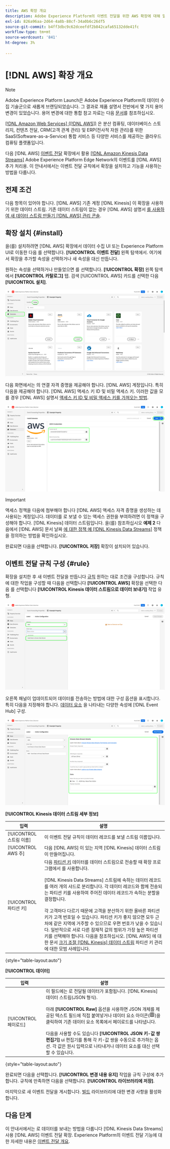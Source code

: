 ```yaml
---
title: AWS 확장 개요
description: Adobe Experience Platform의 이벤트 전달을 위한 AWS 확장에 대해 알아봅니다.
exl-id: 826a96aa-2d64-4a8b-88cf-34a0b6c26df5
source-git-commit: b4ff3dbc9c62dceefdf2b842cafa65132dde41fc
workflow-type: tm+mt
source-wordcount: '841'
ht-degree: 3%

---
```


# [!DNL AWS] 확장 개요

>[!NOTE]
>
>Adobe Experience Platform Launch은 Adobe Experience Platform의 데이터 수집 기술군으로 새롭게 브랜딩되었습니다. 그 결과로 제품 설명서 전반에서 몇 가지 용어 변경이 있었습니다. 용어 변경에 대한 통합 참고 자료는 다음 [문서](../../../term-updates.md)를 참조하십시오.

[[!DNL Amazon Web Services] ([!DNL AWS])](https://aws.amazon.com/) 은 분산 컴퓨팅, 데이터베이스 스토리지, 컨텐츠 전달, CRM(고객 관계 관리) 및 ERP(전사적 자원 관리)를 위한 SaaS(Software-as-a-Service) 통합 서비스 등 다양한 서비스를 제공하는 클라우드 컴퓨팅 플랫폼입니다.

다음 [!DNL AWS] [이벤트 전달](../../../ui/event-forwarding/overview.md) 확장에서 활용 [[!DNL Amazon Kinesis Data Streams]](https://docs.aws.amazon.com/streams/latest/dev/introduction.html) Adobe Experience Platform Edge Network의 이벤트를 [!DNL AWS] 추가 처리용. 이 안내서에서는 이벤트 전달 규칙에서 확장을 설치하고 기능을 사용하는 방법을 다룹니다.

## 전제 조건

다음 항목이 있어야 합니다. [!DNL AWS] 기존 계정 [!DNL Kinesis] 이 확장을 사용하기 위한 데이터 스트림. 기존 데이터 스트림이 없는 경우 [!DNL AWS] 설명서 [를 사용하여 새 데이터 스트림 만들기 [!DNL AWS] 관리 콘솔](https://docs.aws.amazon.com/streams/latest/dev/how-do-i-create-a-stream.html).

## 확장 설치 {#install}

을(를) 설치하려면 [!DNL AWS] 확장에서 데이터 수집 UI 또는 Experience Platform UI로 이동한 다음 를 선택합니다. **[!UICONTROL 이벤트 전달]** 왼쪽 탐색에서. 여기에서 확장을 추가할 속성을 선택하거나 새 속성을 대신 만듭니다.

원하는 속성을 선택하거나 만들었으면 를 선택합니다. **[!UICONTROL 확장]** 왼쪽 탐색에서 **[!UICONTROL 카탈로그]** 탭. 검색 [!UICONTROL AWS] 카드를 선택한 다음 **[!UICONTROL 설치]**.

![다음 [!UICONTROL 설치] 다음에 대해 선택 중인 버튼 [!UICONTROL AWS] 데이터 수집 UI의 확장.](../../../images/extensions/server/aws/install.png)

다음 화면에서는 의 연결 자격 증명을 제공해야 합니다. [!DNL AWS] 계정입니다. 특히 다음을 제공해야 합니다. [!DNL AWS] 액세스 키 ID 및 비밀 액세스 키. 이러한 값을 모를 경우 [!DNL AWS] 설명서 [액세스 키 ID 및 비밀 액세스 키를 가져오는 방법](https://docs.aws.amazon.com/powershell/latest/userguide/pstools-appendix-sign-up.html).

![확장 구성 보기에 추가된 액세스 키 ID 및 비밀 액세스 키입니다.](../../../images/extensions/server/aws/credentials.png)

>[!IMPORTANT]
>
>액세스 정책을 다음에 첨부해야 합니다 [!DNL AWS] 액세스 자격 증명을 생성하는 데 사용되는 계정입니다. 데이터를 로 보낼 수 있는 액세스 권한을 부여하려면 이 정책을 구성해야 합니다. [!DNL Kinesis] 데이터 스트림입니다. 을(를) 참조하십시오 **예제 2** 다음에서 [!DNL AWS] 문서 날짜 [에 대한 정책 예 [!DNL Kinesis Data Streams]](https://docs.aws.amazon.com/streams/latest/dev/controlling-access.html#kinesis-using-iam-examples) 정책을 정의하는 방법을 확인하십시오.

완료되면 다음을 선택합니다. **[!UICONTROL 저장]** 확장이 설치되어 있습니다.

## 이벤트 전달 규칙 구성 {#rule}

확장을 설치한 후 새 이벤트 전달을 만듭니다 [규칙](../../../ui/managing-resources/rules.md) 원하는 대로 조건을 구성합니다. 규칙에 대한 작업을 구성할 때 다음을 선택합니다 **[!UICONTROL AWS]** 확장을 선택한 다음 를 선택합니다 **[!UICONTROL Kinesis 데이터 스트림으로 데이터 보내기]** 작업 유형.

![다음 [!UICONTROL Kinesis 데이터 스트림으로 데이터 보내기] 데이터 수집 UI에서 규칙에 대해 선택 중인 작업 유형.](../../../images/extensions/server/aws/select-action-type.png)

오른쪽 패널이 업데이트되어 데이터를 전송하는 방법에 대한 구성 옵션을 표시합니다. 특히 다음을 지정해야 합니다. [데이터 요소](../../../ui/managing-resources/data-elements.md) 을 나타내는 다양한 속성에 [!DNL Event Hub] 구성.

![에 대한 구성 옵션 [!UICONTROL Kinesis 데이터 스트림으로 데이터 보내기] ui에 표시되는 작업 유형입니다.](../../../images/extensions/server/aws/data-stream-details.png)

**[!UICONTROL Kinesis 데이터 스트림 세부 정보]**

| 입력 | 설명 |
| --- | --- |
| [!UICONTROL 스트림 이름] | 이 이벤트 전달 규칙이 데이터 레코드를 보낼 스트림 이름입니다. |
| [!UICONTROL AWS 주] | 다음 [!DNL AWS] 이 있는 지역 [!DNL Kinesis] 데이터 스트림이 만들어집니다. |
| [!UICONTROL 파티션 키] | 다음 [파티션 키](https://docs.aws.amazon.com/streams/latest/dev/key-concepts.html#partition-key) 데이터를 데이터 스트림으로 전송할 때 확장 프로그램에서 를 사용합니다.<br><br>[!DNL Kinesis Data Streams] 스트림에 속하는 데이터 레코드를 여러 개의 샤드로 분리합니다. 각 데이터 레코드와 함께 전송되는 파티션 키를 사용하여 주어진 데이터 레코드가 속하는 분할을 결정합니다.<br><br>각 고객마다 다르기 때문에 고객을 분산하기 위한 올바른 파티션 키가 고객 번호일 수 있습니다. 파티션 키가 좋지 않으면 모두 근처에 같은 지역에 거주할 수 있으므로 우편 번호가 낮을 수 있습니다. 일반적으로 서로 다른 잠재적 값의 범위가 가장 높은 파티션 키를 선택해야 합니다. 다음을 참조하십시오. [!DNL AWS] 에 대한 문서 [크기 조절 [!DNL Kinesis] 데이터 스트림](https://aws.amazon.com/blogs/big-data/under-the-hood-scaling-your-kinesis-data-streams/) 파티션 키 관리에 대한 모범 사례입니다. |

{style="table-layout:auto"}

**[!UICONTROL 데이터]**

| 입력 | 설명 |
| --- | --- |
| [!UICONTROL 페이로드] | 이 필드에는 로 전달될 데이터가 포함됩니다. [!DNL Kinesis] 데이터 스트림(JSON 형식).<br><br>아래 **[!UICONTROL Raw]** 옵션을 사용하면 JSON 개체를 제공된 텍스트 필드에 직접 붙여넣거나 데이터 요소 아이콘(![데이터 세트 아이콘](../../../images/extensions/server/aws/data-element-icon.png))을 클릭하여 기존 데이터 요소 목록에서 페이로드를 나타냅니다.<br><br>다음을 사용할 수도 있습니다 **[!UICONTROL JSON 키-값 쌍 편집기]** ui 편집기를 통해 각 키-값 쌍을 수동으로 추가하는 옵션. 각 값은 원시 입력으로 나타내거나 데이터 요소를 대신 선택할 수 있습니다. |

{style="table-layout:auto"}

완료되면 다음을 선택합니다. **[!UICONTROL 변경 내용 유지]** 작업을 규칙 구성에 추가합니다. 규칙에 만족하면 다음을 선택합니다. **[!UICONTROL 라이브러리에 저장]**.

마지막으로 새 이벤트 전달을 게시합니다. [빌드](../../../ui/publishing/builds.md) 라이브러리에 대한 변경 사항을 활성화합니다.

## 다음 단계

이 안내서에서는 로 데이터를 보내는 방법을 다룹니다 [!DNL Kinesis Data Streams] 사용 [!DNL AWS] 이벤트 전달 확장. Experience Platform의 이벤트 전달 기능에 대한 자세한 내용은 [이벤트 전달 개요](../../../ui/event-forwarding/overview.md).
